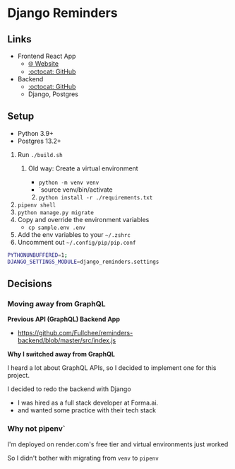 # Django Reminders

## Links

- Frontend React App
  - [🌐︎ Website](https://fullchee-reminders.netlify.app/)
  - [:octocat: GitHub](https://github.com/Fullchee/reminders-frontend)
- Backend
  - [:octocat: GitHub](https://github.com/Fullchee/django_reminders)
  - Django, Postgres

## Setup

* Python 3.9+
* Postgres 13.2+


1. Run `./build.sh`
   1. Old way: Create a virtual environment
   
      * `python -m venv venv`
      * `source venv/bin/activate
      2. `python install -r ./requirements.txt`
2. `pipenv shell`
3. `python manage.py migrate`
4. Copy and override the environment variables
   * `cp sample.env .env`
5. Add the env variables to your `~/.zshrc`
6. Uncomment out `~/.config/pip/pip.conf`

```sh
PYTHONUNBUFFERED=1;
DJANGO_SETTINGS_MODULE=django_reminders.settings
```


## Decisions

### Moving away from GraphQL

**Previous API (GraphQL) Backend App**

* https://github.com/Fullchee/reminders-backend/blob/master/src/index.js

**Why I switched away from GraphQL**

I heard a lot about GraphQL APIs, so I decided to implement one for this project.

I decided to redo the backend with Django

* I was hired as a full stack developer at Forma.ai.
* and wanted some practice with their tech stack

### Why not pipenv`

I'm deployed on render.com's free tier and virtual environments just worked

So I didn't bother with migrating from `venv` to `pipenv`
